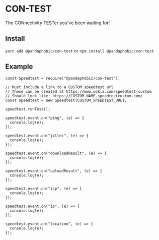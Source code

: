 # CON-TEST

The CONnectivity TESTer you've been waiting for!

## Install

`yarn add @pandaphobic/con-test`
or
`npm install @pandaphobic/con-test`

## Example

```
const Speedtest = require("@pandaphobic/con-test");

// Must include a link to a CUSTOM speedtest url
// These can be created at https://www.ookla.com/speedtest-custom
// Should look like: https://CUSTOM_NAME.speedtestcustom.com/
const speedtest = new Speedtest(CUSTOM_SPEEDTEST_URL);

speedtest.runTest();

speedtest.event.on("ping", (e) => {
  console.log(e);
});

speedtest.event.on("jitter", (e) => {
  console.log(e);
});

speedtest.event.on("downloadResult", (e) => {
  console.log(e);
});

speedtest.event.on("uploadResult", (e) => {
  console.log(e);
});

speedtest.event.on("isp", (e) => {
  console.log(e);
});

speedtest.event.on("ip", (e) => {
  console.log(e);
});

speedtest.event.on("location", (e) => {
  console.log(e);
});


```
